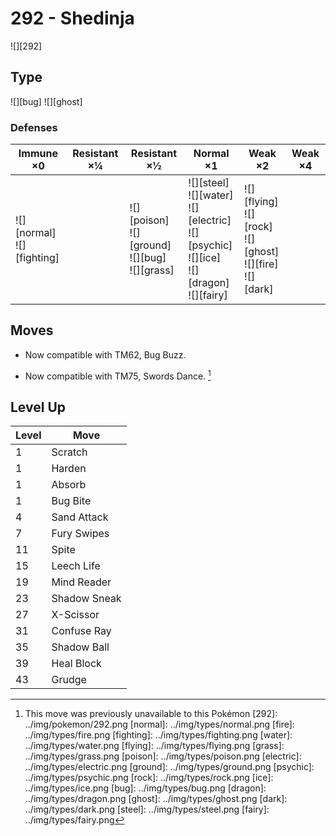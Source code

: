 # 292 - Shedinja
![][292]

## Type

![][bug]  ![][ghost]

### Defenses

Immune ×0                         | Resistant ×¼ | Resistant ×½                                                | Normal ×1                                                                                                    | Weak ×2                                                                  | Weak ×4 | 
---                               | ---          | ---                                                         | ---                                                                                                          | ---                                                                      | ---     | 
![][normal]<br> ![][fighting]<br> |              | ![][poison]<br> ![][ground]<br> ![][bug]<br> ![][grass]<br> | ![][steel]<br> ![][water]<br> ![][electric]<br> ![][psychic]<br> ![][ice]<br> ![][dragon]<br> ![][fairy]<br> | ![][flying]<br> ![][rock]<br> ![][ghost]<br> ![][fire]<br> ![][dark]<br> |         | 

## Moves

 - Now compatible with TM62, Bug Buzz.

 - Now compatible with TM75, Swords Dance. [^1]

## Level Up

Level | Move         | 
---   | ---          | 
1     | Scratch      | 
1     | Harden       | 
1     | Absorb       | 
1     | Bug Bite     | 
4     | Sand Attack  | 
7     | Fury Swipes  | 
11    | Spite        | 
15    | Leech Life   | 
19    | Mind Reader  | 
23    | Shadow Sneak | 
27    | X-Scissor    | 
31    | Confuse Ray  | 
35    | Shadow Ball  | 
39    | Heal Block   | 
43    | Grudge       | 

[^1]: This move was previously unavailable to this Pokémon
[292]: ../img/pokemon/292.png
[normal]: ../img/types/normal.png
[fire]: ../img/types/fire.png
[fighting]: ../img/types/fighting.png
[water]: ../img/types/water.png
[flying]: ../img/types/flying.png
[grass]: ../img/types/grass.png
[poison]: ../img/types/poison.png
[electric]: ../img/types/electric.png
[ground]: ../img/types/ground.png
[psychic]: ../img/types/psychic.png
[rock]: ../img/types/rock.png
[ice]: ../img/types/ice.png
[bug]: ../img/types/bug.png
[dragon]: ../img/types/dragon.png
[ghost]: ../img/types/ghost.png
[dark]: ../img/types/dark.png
[steel]: ../img/types/steel.png
[fairy]: ../img/types/fairy.png

